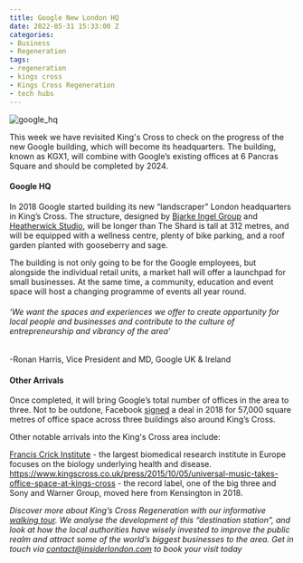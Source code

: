 ```yaml
---
title: Google New London HQ
date: 2022-05-31 15:33:00 Z
categories:
- Business
- Regeneration
tags:
- regeneration
- kings cross
- Kings Cross Regeneration
- tech hubs
---
```


![google_hq](/uploads/google%20hq.jpg)

This week we have revisited King's Cross to check on the progress of the new Google building, which will become its headquarters. The building, known as KGX1, will combine with Google’s existing offices at 6 Pancras Square and should be completed by 2024.

#### Google HQ

In 2018 Google started building its new “landscraper” London headquarters in King’s Cross. The structure, designed by [Bjarke Ingel Group](https://big.dk/#projects) and [Heatherwick Studio](https://www.heatherwick.com/), will be longer than The Shard is tall at 312 metres, and will be equipped with a wellness centre, plenty of bike parking, and a roof garden planted with gooseberry and sage. 

The building is not only going to be for the Google employees, but alongside the individual retail units, a market hall will offer a launchpad for small businesses. At the same time, a community, education and event space will host a changing programme of events all year round.

###### ‘We want the spaces and experiences we offer to create opportunity for local people and businesses and contribute to the culture of entrepreneurship and vibrancy of the area’
-Ronan Harris, Vice President and MD, Google UK & Ireland


#### Other Arrivals

Once completed, it will bring Google’s total number of offices in the area to three. Not to be outdone, Facebook [signed](https://www.kingscross.co.uk/press/2018/07/23/facebook-to-open-new-offices-at-kings-cross-n1c) a deal in 2018 for 57,000 square metres of office space across three buildings also around King’s Cross. 

Other notable arrivals into the King's Cross area include:

[Francis Crick Institute](https://www.crick.ac.uk/) - the largest biomedical research institute in Europe focuses on the biology underlying health and disease.
https://www.kingscross.co.uk/press/2015/10/05/universal-music-takes-office-space-at-kings-cross - the record label, one of the big three and Sony and Warner Group, moved here from Kensington in 2018.

*Discover more about King’s Cross Regeneration with our informative [walking tour](https://www.insiderlondon.com/london/educational-tours/kings-cross-regeneration/). We analyse the development of this “destination station”, and look at how the local authorities have wisely invested to improve the public realm and attract some of the world’s biggest businesses to the area.
Get in touch via <a href="mailto:contact@insiderlondon.com">contact@insiderlondon.com</a> to book your visit today*
